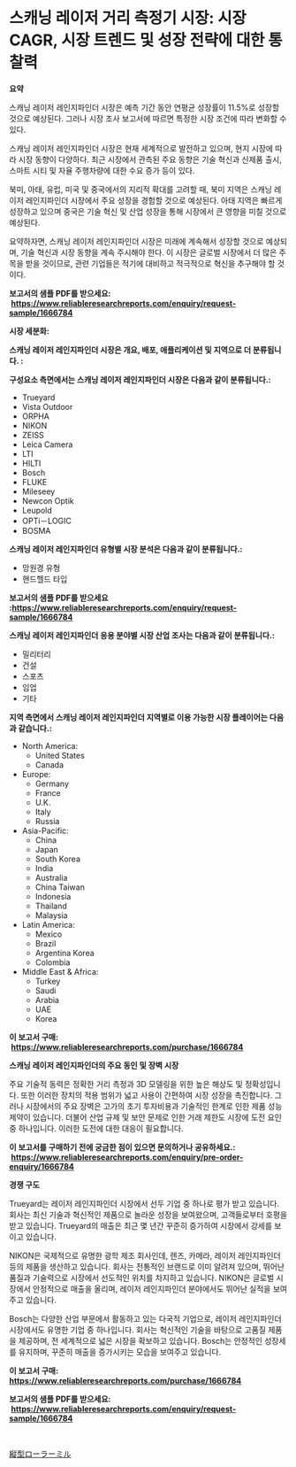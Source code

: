 <p><h1>스캐닝 레이저 거리 측정기 시장: 시장 CAGR, 시장 트렌드 및 성장 전략에 대한 통찰력</h1></p><p><strong>요약</strong></p>
<p><p>스캐닝 레이저 레인지파인더 시장은 예측 기간 동안 연평균 성장률이 11.5%로 성장할 것으로 예상된다. 그러나 시장 조사 보고서에 따르면 특정한 시장 조건에 따라 변화할 수 있다.</p><p>스캐닝 레이저 레인지파인더 시장은 현재 세계적으로 발전하고 있으며, 현지 시장에 따라 시장 동향이 다양하다. 최근 시장에서 관측된 주요 동향은 기술 혁신과 신제품 출시, 스마트 시티 및 자율 주행차량에 대한 수요 증가 등이 있다.</p><p>북미, 아태, 유럽, 미국 및 중국에서의 지리적 확대를 고려할 때, 북미 지역은 스캐닝 레이저 레인지파인더 시장에서 주요 성장을 경험할 것으로 예상된다. 아태 지역은 빠르게 성장하고 있으며 중국은 기술 혁신 및 산업 성장을 통해 시장에서 큰 영향을 미칠 것으로 예상된다.</p><p>요약하자면, 스캐닝 레이저 레인지파인더 시장은 미래에 계속해서 성장할 것으로 예상되며, 기술 혁신과 시장 동향을 계속 주시해야 한다. 이 시장은 글로벌 시장에서 더 많은 주목을 받을 것이므로, 관련 기업들은 적기에 대비하고 적극적으로 혁신을 추구해야 할 것이다.</p></p>
<p><strong>보고서의 샘플 PDF를 받으세요: &nbsp;<a href="https://www.reliableresearchreports.com/enquiry/request-sample/1666784">https://www.reliableresearchreports.com/enquiry/request-sample/1666784</a></strong></p>
<p><strong>시장 세분화:</strong></p>
<p><strong> 스캐닝 레이저 레인지파인더 시장은 개요, 배포, 애플리케이션 및 지역으로 더 분류됩니다. :</strong></p>
<p><strong>구성요소 측면에서는 스캐닝 레이저 레인지파인더 시장은 다음과 같이 분류됩니다.:</strong></p>
<p><ul><li>Trueyard</li><li>Vista Outdoor</li><li>ORPHA</li><li>NIKON</li><li>ZEISS</li><li>Leica Camera</li><li>LTI</li><li>HILTI</li><li>Bosch</li><li>FLUKE</li><li>Mileseey</li><li>Newcon Optik</li><li>Leupold</li><li>OPTi－LOGIC</li><li>BOSMA</li></ul></p>
<p><strong> 스캐닝 레이저 레인지파인더 유형별 시장 분석은 다음과 같이 분류됩니다.:</strong></p>
<p><ul><li>망원경 유형</li><li>핸드헬드 타입</li></ul></p>
<p><strong>보고서의 샘플 PDF를 받으세요 :<a href="https://www.reliableresearchreports.com/enquiry/request-sample/1666784">https://www.reliableresearchreports.com/enquiry/request-sample/1666784</a></strong></p>
<p><strong> 스캐닝 레이저 레인지파인더 응용 분야별 시장 산업 조사는 다음과 같이 분류됩니다.:</strong></p>
<p><ul><li>밀리터리</li><li>건설</li><li>스포츠</li><li>임업</li><li>기타</li></ul></p>
<p><strong>지역 측면에서 스캐닝 레이저 레인지파인더 지역별로 이용 가능한 시장 플레이어는 다음과 같습니다.:</strong></p>
<p><ul>
    <li>
        North America:
        <ul>
            <li>United States</li>
            <li>Canada</li>
        </ul>
    </li>
    <li>
        Europe:
        <ul>
            <li>Germany</li>
            <li>France</li>
            <li>U.K.</li>
            <li>Italy</li>
            <li>Russia</li>
        </ul>
    </li>
    <li>
        Asia-Pacific:
        <ul>
            <li>China</li>
            <li>Japan</li>
            <li>South Korea</li>
            <li>India</li>
            <li>Australia</li>
            <li>China Taiwan</li>
            <li>Indonesia</li>
            <li>Thailand</li>
            <li>Malaysia</li>
        </ul>
    </li>
    <li>
        Latin America:
        <ul>
            <li>Mexico</li>
            <li>Brazil</li>
            <li>Argentina Korea</li>
            <li>Colombia</li>
        </ul>
    </li>
    <li>
        Middle East & Africa:
        <ul>
            <li>Turkey</li>
            <li>Saudi</li>
            <li>Arabia</li>
            <li>UAE</li>
            <li>Korea</li>
        </ul>
    </li>
    </ul></p>
<p><strong>이 보고서 구매: &nbsp;<a href="https://www.reliableresearchreports.com/purchase/1666784">https://www.reliableresearchreports.com/purchase/1666784</a></strong></p>
<p><strong>스캐닝 레이저 레인지파인더의 주요 동인 및 장벽 시장</strong></p>
<p><p>주요 기술적 동력은 정확한 거리 측정과 3D 모델링을 위한 높은 해상도 및 정확성입니다. 또한 이러한 장치의 적용 범위가 넓고 사용이 간편하여 시장 성장을 촉진합니다. 그러나 시장에서의 주요 장벽은 고가의 초기 투자비용과 기술적인 한계로 인한 제품 성능 제약이 있습니다. 더불어 산업 규제 및 보안 문제로 인한 거래 제한도 시장에 도전 요인 중 하나입니다. 이러한 도전에 대한 대응이 필요합니다.</p></p>
<p><strong>이 보고서를 구매하기 전에 궁금한 점이 있으면 문의하거나 공유하세요.: &nbsp;<a href="https://www.reliableresearchreports.com/enquiry/pre-order-enquiry/1666784">https://www.reliableresearchreports.com/enquiry/pre-order-enquiry/1666784</a></strong></p>
<p><strong>경쟁 구도</strong></p>
<p><p>Trueyard는 레이저 레인지파인더 시장에서 선두 기업 중 하나로 평가 받고 있습니다. 회사는 최신 기술과 혁신적인 제품으로 놀라운 성장을 보여왔으며, 고객들로부터 호평을 받고 있습니다. Trueyard의 매출은 최근 몇 년간 꾸준히 증가하여 시장에서 강세를 보이고 있습니다.</p><p>NIKON은 국제적으로 유명한 광학 제조 회사인데, 렌즈, 카메라, 레이저 레인지파인더 등의 제품을 생산하고 있습니다. 회사는 전통적인 브랜드로 이미 알려져 있으며, 뛰어난 품질과 기술력으로 시장에서 선도적인 위치를 차지하고 있습니다. NIKON은 글로벌 시장에서 안정적으로 매출을 올리며, 레이저 레인지파인더 분야에서도 뛰어난 실적을 보여주고 있습니다.</p><p>Bosch는 다양한 산업 부문에서 활동하고 있는 다국적 기업으로, 레이저 레인지파인더 시장에서도 유명한 기업 중 하나입니다. 회사는 혁신적인 기술을 바탕으로 고품질 제품을 제공하며, 전 세계적으로 넓은 시장을 확보하고 있습니다. Bosch는 안정적인 성장세를 유지하며, 꾸준히 매출을 증가시키는 모습을 보여주고 있습니다.</p></p>
<p><strong>이 보고서 구매: &nbsp; <a href="https://www.reliableresearchreports.com/purchase/1666784">https://www.reliableresearchreports.com/purchase/1666784</a></strong></p>
<p><strong>보고서의 샘플 PDF를 받으세요: &nbsp;<a href="https://www.reliableresearchreports.com/enquiry/request-sample/1666784">https://www.reliableresearchreports.com/enquiry/request-sample/1666784</a></strong><strong></strong></p>
<p>&nbsp;</p>
<p><p><a href="https://github.com/one-cool-chick/Market-Research-Report-List-1/blob/main/786115815421.md">縦型ローラーミル</a></p></p>